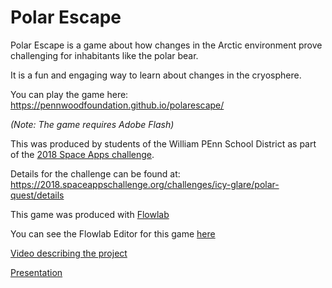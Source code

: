 # Polar Escape
Polar Escape is a game about how changes in the Arctic environment prove challenging for inhabitants like the polar bear.

It is a fun and engaging way to learn about changes in the cryosphere.

You can play the game here:
https://pennwoodfoundation.github.io/polarescape/

*(Note: The game requires Adobe Flash)*

This was produced by students of the William PEnn School District as part of the [2018 Space Apps challenge](https://2018.spaceappschallenge.org/).

Details for the challenge can be found at: https://2018.spaceappschallenge.org/challenges/icy-glare/polar-quest/details

This game was produced with [Flowlab](https://flowlab.io/)

You can see the Flowlab Editor for this game [here](https://flowlab.io/game/view/1015895)

[Video describing the project](https://www.youtube.com/watch?v=dd8lgojaVzo)

[Presentation](https://docs.google.com/presentation/d/1gz3iS6bXdFoMZDW3DqzKZcq4KkOGlZ3rXx_ffs4IRDU)